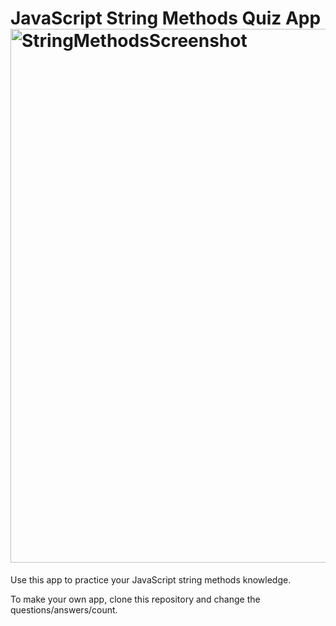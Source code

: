 # JavaScript String Methods Quiz App<img width="854" alt="StringMethodsScreenshot" src="https://user-images.githubusercontent.com/33885541/132735797-da9a8627-6c38-40e6-98c4-e841d5595f89.png">

Use this app to practice your JavaScript string methods knowledge.

To make your own app, clone this repository and change the questions/answers/count.
